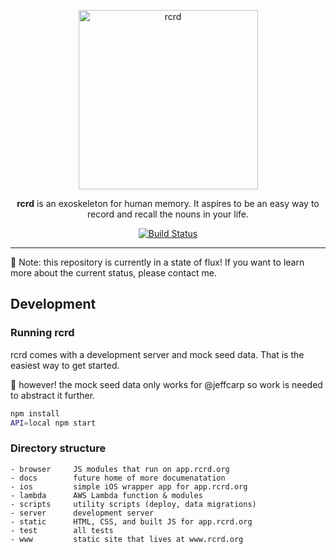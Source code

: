 <p align="center">
  <img alt="rcrd" src="https://cloud.githubusercontent.com/assets/916028/14357151/38739352-fcad-11e5-99fd-54e3cebdca97.png" width="287" />
</p>

<p align="center">
  <b>rcrd</b> is an exoskeleton for human memory. It aspires to be an easy way to record and recall the nouns in your life.
</p>

<p align="center">
  <a href="https://travis-ci.org/jeffcarp/rcrd"><img alt="Build Status" src="https://img.shields.io/travis/jeffcarp/rcrd/master.svg?style=flat-square" /></a>
</p>

-----

:rotating_light: Note: this repository is currently in a state of flux! If you want to learn more about the current status, please contact me.

## Development

### Running rcrd

rcrd comes with a development server and mock seed data. That is the easiest way to get started. 

:rotating_light: however! the mock seed data only works for @jeffcarp so work is needed to abstract it further.

```sh
npm install
API=local npm start
```

### Directory structure

```
- browser     JS modules that run on app.rcrd.org
- docs        future home of more documenatation
- ios         simple iOS wrapper app for app.rcrd.org
- lambda      AWS Lambda function & modules
- scripts     utility scripts (deploy, data migrations)
- server      development server
- static      HTML, CSS, and built JS for app.rcrd.org
- test        all tests
- www         static site that lives at www.rcrd.org
```
